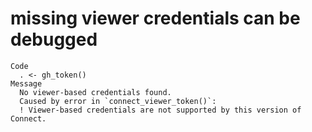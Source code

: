 # missing viewer credentials can be debugged

    Code
      . <- gh_token()
    Message
      No viewer-based credentials found.
      Caused by error in `connect_viewer_token()`:
      ! Viewer-based credentials are not supported by this version of Connect.


